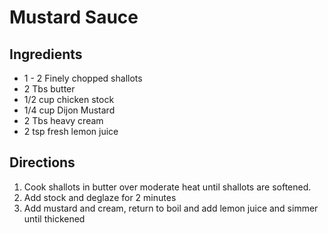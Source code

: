 # Mustard Sauce

## Ingredients
* 1 - 2 Finely chopped shallots
* 2 Tbs butter
* 1/2 cup chicken stock
* 1/4 cup Dijon Mustard
* 2 Tbs heavy cream
* 2 tsp fresh lemon juice

## Directions
1. Cook shallots in butter over moderate heat until shallots are softened.
2. Add stock and deglaze for 2 minutes
3. Add mustard and cream, return to boil and add lemon juice and simmer until thickened
